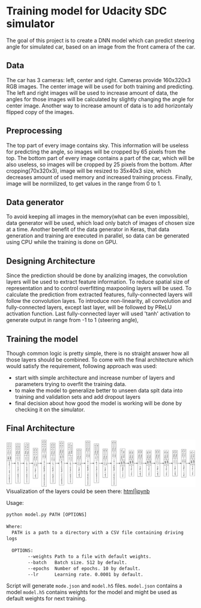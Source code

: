 # Training model for Udacity SDC simulator
The goal of this project is to create a DNN model which can predict steering angle for simulated car, based on an image from the front camera of the car.

## Data
The car has 3 cameras: left, center and right. Cameras provide 160x320x3 RGB images.
The center image will be used for both training and predicting.
The left and right images will be used to increase amount of data, the angles for those images will be calculated by slightly changing the angle for center image.
Another way to increase amount of data is to add horizontaly flipped copy of the images.

## Preprocessing
The top part of every image contains sky. This information will be useless for predicting the angle, so images will be cropped by 65 pixels from the top.
The bottom part of every image contains a part of the car, which will be also useless, so images will be cropped by 25 pixels from the bottom.
After cropping(70x320x3), image will be resized to 35x40x3 size, which decreases amount of used memory and increased training process.
Finally, image will be normilized, to get values in the range from 0 to 1.

## Data generator
To avoid keeping all images in the memory(what can be even impossible), data generator will be used, which load only batch of images of chosen size at a time.
Another benefit of the data generator in Keras, that data generation and training are executed in parallel, so data can be generated using CPU while the training is done on GPU.

## Designing Architecture
Since the prediction should be done by analizing images, the convolution layers will be used to extract feature information.
To reduce spatial size of representation and to control overfitting maxpooling layers will be used.
To calculate the prediction from extracted features, fully-connected layers will follow the convolution layes.
To introduce non-linearity, all convolution and fully-connected layers, except last layer, will be followed by PReLU activation function.
Last fully-connected layer will used 'tanh' activation to generate output in range from -1 to 1 (steering angle),

## Training the model
Though common logic is pretty simple, there is no straight answer how all those layers should be combined.
To come with the final architecture which would satisfy the requirement, following approach was used:
* start with simple architecture and increase number of layers and parameters trying to overfit the training data.
* to make the model to generalize better to unseen data splt data into training and validation sets and add dropout layers
* final decision about how good the model is working will be done by checking it on the simulator.

## Final Architecture
![graph of the model](model.png)
Visualization of the layers could be seen there: [html](http://htmlpreview.github.io/?https://github.com/alarionov/behavioral_cloning/blob/master/visualization.html)|[ipynb](Behavioral_Cloning.ipynb)

Usage:
```
python model.py PATH [OPTIONS]

Where:
  PATH is a path to a directory with a CSV file containing driving logs

  OPTIONS:
		--weights Path to a file with default weights.
		--batch   Batch size. 512 by default.
		--epochs  Number of epochs. 10 by default.
		--lr      Learning rate. 0.0001 by default.
```
Script will generate `mode.json` and `model.h5` files.
`model.json` contains a model
`model.h5` contains weights for the model and might be used as default weights for next training.
